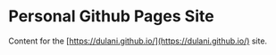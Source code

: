 # Personal Github Pages Site
Content for the [https://dulani.github.io/](https://dulani.github.io/) site. 
